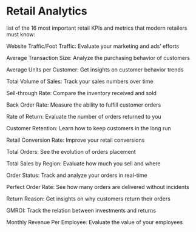 # Retail Analytics

list of the 16 most important retail KPIs and metrics that modern retailers must know:

Website Traffic/Foot Traffic: Evaluate your marketing and ads’ efforts

Average Transaction Size: Analyze the purchasing behavior of customers

Average Units per Customer: Get insights on customer behavior trends

Total Volume of Sales: Track your sales numbers over time

Sell-through Rate: Compare the inventory received and sold

Back Order Rate: Measure the ability to fulfill customer orders

Rate of Return: Evaluate the number of orders returned to you

Customer Retention: Learn how to keep customers in the long run

Retail Conversion Rate: Improve your retail conversions

Total Orders: See the evolution of orders placement

Total Sales by Region: Evaluate how much you sell and where

Order Status: Track and analyze your orders in real-time

Perfect Order Rate: See how many orders are delivered without incidents

Return Reason: Get insights on why customers return their orders

GMROI: Track the relation between investments and returns

Monthly Revenue Per Employee: Evaluate the value of your employees
